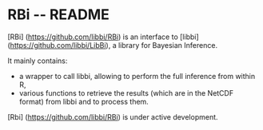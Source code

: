 RBi -- README
=============

[RBi] (https://github.com/libbi/RBi) is an interface to [libbi] (https://github.com/libbi/LibBi), a library for Bayesian Inference.

It mainly contains:
- a wrapper to call libbi, allowing to perform the full inference from within R,
- various functions to retrieve the results (which are in the NetCDF format) from libbi and to process them.

[Rbi] (https://github.com/libbi/RBi) is under active development.
